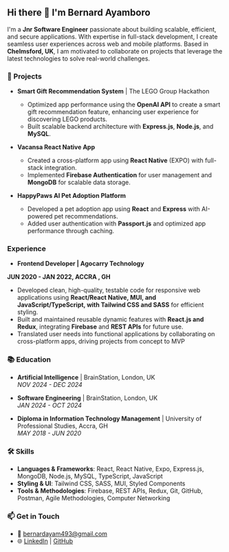 ## Hi there 👋 I'm Bernard Ayamboro

I'm a **Jnr Software Engineer** passionate about building scalable, efficient, and secure applications. With expertise in full-stack development, I create seamless user experiences across web and mobile platforms. Based in **Chelmsford, UK**, I am motivated to collaborate on projects that leverage the latest technologies to solve real-world challenges.


### 🚀 Projects

- **Smart Gift Recommendation System** | The LEGO Group Hackathon  
  - Optimized app performance using the **OpenAI API** to create a smart gift recommendation feature, enhancing user experience for discovering LEGO products.
  - Built scalable backend architecture with **Express.js**, **Node.js**, and **MySQL**.

- **Vacansa React Native App**  
  - Created a cross-platform app using **React Native** (EXPO) with full-stack integration.
  - Implemented **Firebase Authentication** for user management and **MongoDB** for scalable data storage.

- **HappyPaws AI Pet Adoption Platform**  
  - Developed a pet adoption app using **React** and **Express** with AI-powered pet recommendations.
  - Added user authentication with **Passport.js** and optimized app performance through caching.
 

### Experience

- **Frontend Developer   |  Agocarry Technology**

**JUN  2020  - JAN 2022,  ACCRA , GH**

- Developed clean, high-quality, testable code for responsive web applications using **React/React Native, MUI, and JavaScript/TypeScript, with Tailwind CSS and SASS** for efficient styling.
- Built and maintained reusable dynamic features with **React.js and Redux**, integrating **Firebase** and **REST APIs** for future use.
- Translated user needs into functional applications by collaborating on cross-platform apps, driving projects from concept to MVP 

### 📚 Education

- **Artificial Intelligence** | BrainStation, London, UK  
  *NOV 2024 - DEC 2024*  

- **Software Engineering** | BrainStation, London, UK  
  *JAN 2024 - OCT 2024*  

- **Diploma in Information Technology Management** | University of Professional Studies, Accra, GH  
  *MAY 2018 - JUN 2020*  

### 🛠️ Skills

- **Languages & Frameworks**: React, React Native, Expo, Express.js, MongoDB, Node.js, MySQL, TypeScript, JavaScript
- **Styling & UI**: Tailwind CSS, SASS, MUI, Styled Components
- **Tools & Methodologies**: Firebase, REST APIs, Redux, Git, GitHub, Postman, Agile Methodologies, Computer Networking

### 📫 Get in Touch

- 📧 [bernardayam493@gmail.com](mailto:bernardayam493@gmail.com)
- 🌐 [LinkedIn](https://www.linkedin.com/in/bernardayamboro) | [GitHub](https://github.com/bernard493)
